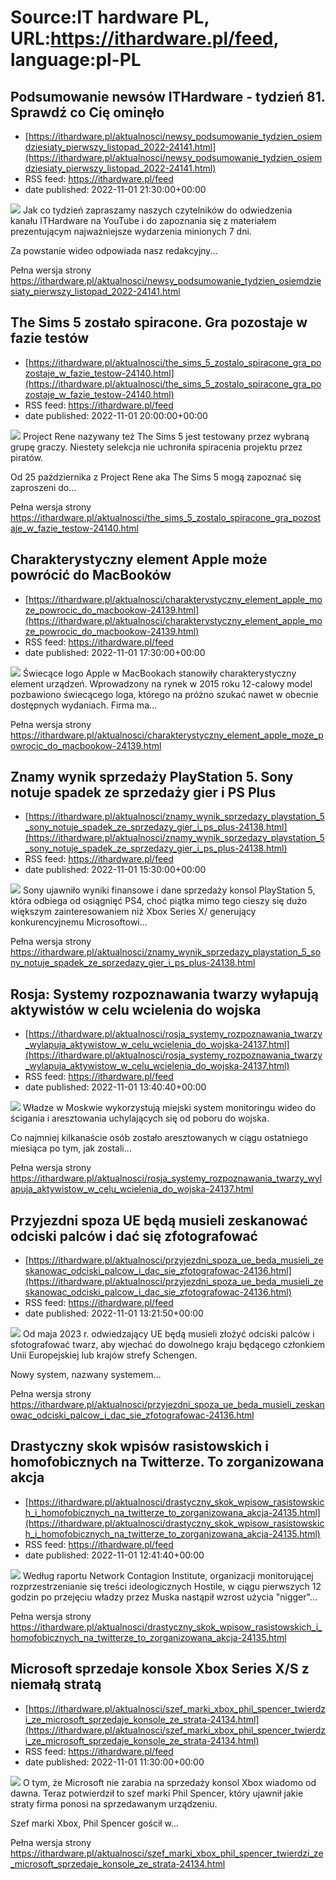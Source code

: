 # Source:IT hardware PL, URL:https://ithardware.pl/feed, language:pl-PL

## Podsumowanie newsów ITHardware - tydzień 81. Sprawdź co Cię ominęło
 - [https://ithardware.pl/aktualnosci/newsy_podsumowanie_tydzien_osiemdziesiaty_pierwszy_listopad_2022-24141.html](https://ithardware.pl/aktualnosci/newsy_podsumowanie_tydzien_osiemdziesiaty_pierwszy_listopad_2022-24141.html)
 - RSS feed: https://ithardware.pl/feed
 - date published: 2022-11-01 21:30:00+00:00

<img src="https://ithardware.pl/artykuly/min/24141_1.jpg" />            Jak co tydzień zapraszamy naszych czytelnik&oacute;w do odwiedzenia kanału&nbsp;ITHardware na YouTube i do zapoznania się z materiałem prezentującym najważniejsze wydarzenia minionych 7 dni.

Za powstanie wideo odpowiada&nbsp;nasz redakcyjny...
            <p>Pełna wersja strony <a href="https://ithardware.pl/aktualnosci/newsy_podsumowanie_tydzien_osiemdziesiaty_pierwszy_listopad_2022-24141.html">https://ithardware.pl/aktualnosci/newsy_podsumowanie_tydzien_osiemdziesiaty_pierwszy_listopad_2022-24141.html</a></p>

## The Sims 5 zostało spiracone. Gra pozostaje w fazie testów
 - [https://ithardware.pl/aktualnosci/the_sims_5_zostalo_spiracone_gra_pozostaje_w_fazie_testow-24140.html](https://ithardware.pl/aktualnosci/the_sims_5_zostalo_spiracone_gra_pozostaje_w_fazie_testow-24140.html)
 - RSS feed: https://ithardware.pl/feed
 - date published: 2022-11-01 20:00:00+00:00

<img src="https://ithardware.pl/artykuly/min/24140_1.jpg" />            Project Rene nazywany też The Sims 5 jest testowany przez wybraną grupę graczy. Niestety selekcja nie uchroniła spiracenia projektu przez pirat&oacute;w.

Od 25 października z&nbsp;Project Rene aka The Sims 5 mogą zapoznać się zaproszeni do...
            <p>Pełna wersja strony <a href="https://ithardware.pl/aktualnosci/the_sims_5_zostalo_spiracone_gra_pozostaje_w_fazie_testow-24140.html">https://ithardware.pl/aktualnosci/the_sims_5_zostalo_spiracone_gra_pozostaje_w_fazie_testow-24140.html</a></p>

## Charakterystyczny element Apple może powrócić do MacBooków
 - [https://ithardware.pl/aktualnosci/charakterystyczny_element_apple_moze_powrocic_do_macbookow-24139.html](https://ithardware.pl/aktualnosci/charakterystyczny_element_apple_moze_powrocic_do_macbookow-24139.html)
 - RSS feed: https://ithardware.pl/feed
 - date published: 2022-11-01 17:30:00+00:00

<img src="https://ithardware.pl/artykuly/min/24139_1.jpg" />            Świecące logo Apple w MacBookach stanowiły charakterystyczny element urządzeń. Wprowadzony na rynek w 2015 roku 12-calowy model pozbawiono świecącego loga, kt&oacute;rego na pr&oacute;żno szukać nawet w obecnie dostępnych wydaniach. Firma ma...
            <p>Pełna wersja strony <a href="https://ithardware.pl/aktualnosci/charakterystyczny_element_apple_moze_powrocic_do_macbookow-24139.html">https://ithardware.pl/aktualnosci/charakterystyczny_element_apple_moze_powrocic_do_macbookow-24139.html</a></p>

## Znamy wynik sprzedaży PlayStation 5. Sony notuje spadek ze sprzedaży gier i PS Plus
 - [https://ithardware.pl/aktualnosci/znamy_wynik_sprzedazy_playstation_5_sony_notuje_spadek_ze_sprzedazy_gier_i_ps_plus-24138.html](https://ithardware.pl/aktualnosci/znamy_wynik_sprzedazy_playstation_5_sony_notuje_spadek_ze_sprzedazy_gier_i_ps_plus-24138.html)
 - RSS feed: https://ithardware.pl/feed
 - date published: 2022-11-01 15:30:00+00:00

<img src="https://ithardware.pl/artykuly/min/24138_1.jpg" />            Sony ujawniło wyniki finansowe i dane sprzedaży konsol PlayStation 5, kt&oacute;ra odbiega od osiągnięć PS4, choć piątka mimo tego cieszy się dużo większym zainteresowaniem niż Xbox Series X/ generujący konkurencyjnemu Microsoftowi...
            <p>Pełna wersja strony <a href="https://ithardware.pl/aktualnosci/znamy_wynik_sprzedazy_playstation_5_sony_notuje_spadek_ze_sprzedazy_gier_i_ps_plus-24138.html">https://ithardware.pl/aktualnosci/znamy_wynik_sprzedazy_playstation_5_sony_notuje_spadek_ze_sprzedazy_gier_i_ps_plus-24138.html</a></p>

## Rosja: Systemy rozpoznawania twarzy wyłapują aktywistów w celu wcielenia do wojska
 - [https://ithardware.pl/aktualnosci/rosja_systemy_rozpoznawania_twarzy_wylapuja_aktywistow_w_celu_wcielenia_do_wojska-24137.html](https://ithardware.pl/aktualnosci/rosja_systemy_rozpoznawania_twarzy_wylapuja_aktywistow_w_celu_wcielenia_do_wojska-24137.html)
 - RSS feed: https://ithardware.pl/feed
 - date published: 2022-11-01 13:40:40+00:00

<img src="https://ithardware.pl/artykuly/min/24137_1.jpg" />            Władze w Moskwie wykorzystują miejski system monitoringu wideo do ścigania i aresztowania uchylających się od poboru do wojska.

Co najmniej kilkanaście os&oacute;b zostało aresztowanych w ciągu ostatniego miesiąca po tym, jak zostali...
            <p>Pełna wersja strony <a href="https://ithardware.pl/aktualnosci/rosja_systemy_rozpoznawania_twarzy_wylapuja_aktywistow_w_celu_wcielenia_do_wojska-24137.html">https://ithardware.pl/aktualnosci/rosja_systemy_rozpoznawania_twarzy_wylapuja_aktywistow_w_celu_wcielenia_do_wojska-24137.html</a></p>

## Przyjezdni spoza UE będą musieli zeskanować odciski palców i dać się zfotografować
 - [https://ithardware.pl/aktualnosci/przyjezdni_spoza_ue_beda_musieli_zeskanowac_odciski_palcow_i_dac_sie_zfotografowac-24136.html](https://ithardware.pl/aktualnosci/przyjezdni_spoza_ue_beda_musieli_zeskanowac_odciski_palcow_i_dac_sie_zfotografowac-24136.html)
 - RSS feed: https://ithardware.pl/feed
 - date published: 2022-11-01 13:21:50+00:00

<img src="https://ithardware.pl/artykuly/min/24136_1.jpg" />            Od maja 2023 r. odwiedzający UE będą musieli złożyć odciski palc&oacute;w i sfotografować twarz, aby wjechać do dowolnego kraju będącego członkiem Unii Europejskiej lub kraj&oacute;w strefy Schengen.

Nowy system, nazwany systemem...
            <p>Pełna wersja strony <a href="https://ithardware.pl/aktualnosci/przyjezdni_spoza_ue_beda_musieli_zeskanowac_odciski_palcow_i_dac_sie_zfotografowac-24136.html">https://ithardware.pl/aktualnosci/przyjezdni_spoza_ue_beda_musieli_zeskanowac_odciski_palcow_i_dac_sie_zfotografowac-24136.html</a></p>

## Drastyczny skok wpisów rasistowskich i homofobicznych na Twitterze. To zorganizowana akcja
 - [https://ithardware.pl/aktualnosci/drastyczny_skok_wpisow_rasistowskich_i_homofobicznych_na_twitterze_to_zorganizowana_akcja-24135.html](https://ithardware.pl/aktualnosci/drastyczny_skok_wpisow_rasistowskich_i_homofobicznych_na_twitterze_to_zorganizowana_akcja-24135.html)
 - RSS feed: https://ithardware.pl/feed
 - date published: 2022-11-01 12:41:40+00:00

<img src="https://ithardware.pl/artykuly/min/24135_1.jpg" />            Według raportu Network Contagion Institute, organizacji monitorującej rozprzestrzenianie się treści ideologicznych Hostile, w ciągu pierwszych 12 godzin po przejęciu władzy przez Muska nastąpił&nbsp;wzrost użycia &quot;nigger&quot;...
            <p>Pełna wersja strony <a href="https://ithardware.pl/aktualnosci/drastyczny_skok_wpisow_rasistowskich_i_homofobicznych_na_twitterze_to_zorganizowana_akcja-24135.html">https://ithardware.pl/aktualnosci/drastyczny_skok_wpisow_rasistowskich_i_homofobicznych_na_twitterze_to_zorganizowana_akcja-24135.html</a></p>

## Microsoft sprzedaje konsole Xbox Series X/S z niemałą stratą
 - [https://ithardware.pl/aktualnosci/szef_marki_xbox_phil_spencer_twierdzi_ze_microsoft_sprzedaje_konsole_ze_strata-24134.html](https://ithardware.pl/aktualnosci/szef_marki_xbox_phil_spencer_twierdzi_ze_microsoft_sprzedaje_konsole_ze_strata-24134.html)
 - RSS feed: https://ithardware.pl/feed
 - date published: 2022-11-01 11:30:00+00:00

<img src="https://ithardware.pl/artykuly/min/24134_1.jpg" />            O tym, że Microsoft nie zarabia na sprzedaży konsol Xbox wiadomo od dawna. Teraz potwierdził to szef marki Phil Spencer, kt&oacute;ry ujawnił jakie straty firma ponosi na sprzedawanym urządzeniu.

Szef marki Xbox, Phil Spencer gościł&nbsp;w...
            <p>Pełna wersja strony <a href="https://ithardware.pl/aktualnosci/szef_marki_xbox_phil_spencer_twierdzi_ze_microsoft_sprzedaje_konsole_ze_strata-24134.html">https://ithardware.pl/aktualnosci/szef_marki_xbox_phil_spencer_twierdzi_ze_microsoft_sprzedaje_konsole_ze_strata-24134.html</a></p>

